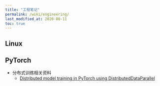 ```yaml
---
title: "工程笔记"
permalink: /wiki/engineering/
last_modified_at: 2020-08-11
toc: true
---
```


## Linux

## PyTorch

- 分布式训练相关资料  
  - [Distributed model training in PyTorch using DistributedDataParallel](https://spell.ml/blog/pytorch-distributed-data-parallel-XvEaABIAAB8Ars0e)
